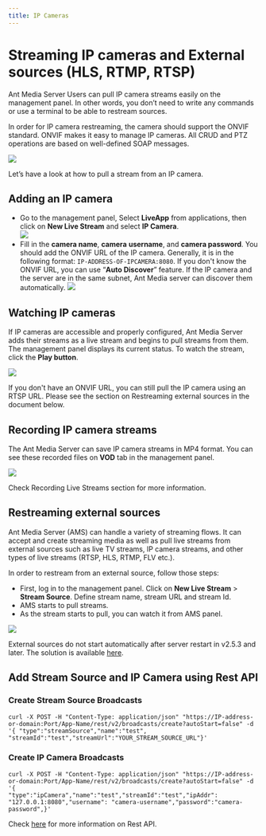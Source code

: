 ```yaml
---
title: IP Cameras
---
```


# Streaming IP cameras and External sources (HLS, RTMP, RTSP)

Ant Media Server Users can pull IP camera streams easily on the management panel. In other words, you don’t need to write any commands or use a terminal to be able to restream sources.

In order for IP camera restreaming, the camera should support the ONVIF standard. ONVIF makes it easy to manage IP cameras. All CRUD and PTZ operations are based on well-defined SOAP messages.

![](@site/static/img/onvif_conformance.gif)

Let’s have a look at how to pull a stream from an IP camera.

## Adding an IP camera

*   Go to the management panel, Select **LiveApp** from applications, then click on **New Live Stream** and select **IP Camera**.  
    ![](@site/static/img/re-stream-add-ip-camera-1.png)
*   Fill in the **camera name**, **camera** **username**, and **camera password**. You should add the ONVIF URL of the IP camera. Generally, it is in the following format: ```IP-ADDRESS-OF-IPCAMERA:8080```. If you don't know the ONVIF URL, you can use “**Auto Discover**” feature. If the IP camera and the server are in the same subnet, Ant Media server can discover them automatically.
    ![](@site/static/img/publish-live-stream/IP-Camera-and-External-Sources/IP-Camera-Add.png)

## Watching IP cameras

If IP cameras are accessible and properly configured, Ant Media Server adds their streams as a live stream and begins to pull streams from them. The management panel displays its current status. To watch the stream, click the **Play button**.

![](@site/static/img/publish-live-stream/IP-Camera-and-External-Sources/IP-Camera-Play.png)

If you don't have an ONVIF URL, you can still pull the IP camera using an RTSP URL. Please see the section on Restreaming external sources in the document below.

## Recording IP camera streams

The Ant Media Server can save IP camera streams in MP4 format. You can see these recorded files on **VOD** tab in the management panel.

![](@site/static/img/publish-live-stream/IP-Camera-and-External-Sources/IP-Camera-Recording.png)

Check Recording Live Streams section for more information.

## Restreaming external sources

Ant Media Server (AMS) can handle a variety of streaming flows. It can accept and create streaming media as well as pull live streams from external sources such as live TV streams, IP camera streams, and other types of live streams (RTSP, HLS, RTMP, FLV etc.).

In order to restream from an external source, follow those steps:

*   First, log in to the management panel. Click on 
**New Live Stream** > **Stream Source**. Define stream name, stream URL and stream Id.
*   AMS starts to pull streams.
*   As the stream starts to pull, you can watch it from AMS panel.

![](@site/static/img/publish-live-stream/IP-Camera-and-External-Sources/Stream-Source.png)

External sources do not start automatically after server restart in v2.5.3 and later. The solution is available [here](https://github.com/orgs/ant-media/discussions/5011).

## Add Stream Source and IP Camera using Rest API

### Create Stream Source Broadcasts

```
curl -X POST -H "Content-Type: application/json" "https://IP-address-or-domain:Port/App-Name/rest/v2/broadcasts/create?autoStart=false" -d '{ "type":"streamSource","name":"test",
"streamId":"test","streamUrl":"YOUR_STREAM_SOURCE_URL"}'
```
### Create IP Camera Broadcasts

```
curl -X POST -H "Content-Type: application/json" "https://IP-address-or-domain:Port/App-Name/rest/v2/broadcasts/create?autoStart=false" -d '{
"type":"ipCamera","name":"test","streamId":"test","ipAddr":  "127.0.0.1:8080","username": "camera-username","password":"camera-password",}'
```
Check [here](https://antmedia.io/docs/category/rest-api-guide/) for more information on Rest API.
